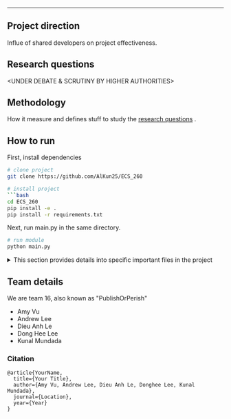 ---
## Project direction
Influe of shared developers on project effectiveness. 


## Research questions

<UNDER DEBATE & SCRUTINY BY HIGHER AUTHORITIES>
 
## Methodology  
How it measure and defines stuff to study the [research questions](https://github.com/AlKun25/ECS_260/blob/master/README.md#research-questions) .  

## How to run   
First, install dependencies   
```bash
# clone project   
git clone https://github.com/AlKun25/ECS_260

# install project   
```bash
cd ECS_260 
pip install -e .   
pip install -r requirements.txt
```   
Next, run main.py in the same directory.   
 ```bash
# run module  
python main.py    
```
<details>

## Project structure

<summary>This section provides details into specific important files in the project</summary>

```bash
.
├── project/
│   ├── db/
│   │   ├── devs/
│   │   │   ├── developer_activity_0.parquet 
│   │   │   ├── developer_activity_1.parquet
│   │   │   └── ...
│   │   ├── orgs/
│   │   │   ├── RedHatOfficial/
│   │   │   │   ├── RedHatOfficial_commits_0.parquet
│   │   │   │   ├── RedHatOfficial_commits_1.parquet
│   │   │   │   ├── ...
│   │   │   │   ├── RedHatOfficial_weekly.parquet
│   │   │   │   ├── releases.parquet
│   │   │   │   └── weekly_dev_activity.parquet
│   │   │   └── nodejs/
│   │   │       ├── nodejs_commits_0.parquet
│   │   │       ├── ...
│   │   │       ├── nodejs_weekly.parquet
│   │   │       ├── releases.parquet
│   │   │       └── weekly_dev_activity.parquet
│   │   ├── org_list.csv
│   │   └── selected_repos.parquet
│   ├── logs
│   ├── repo_holder
│   ├── constants.py
│   ├── utils.py
│   ├── selector.py
│   ├── repo.py
│   ├── developer.py
│   └── ...
└── main.py
```

</details>

## Team details
We are team 16, also known as  "PublishOrPerish"

- Amy Vu
- Andrew Lee
- Dieu Anh Le
- Dong Hee Lee
- Kunal Mundada

### Citation   
```
@article{YourName,
  title={Your Title},
  author={Amy Vu, Andrew Lee, Dieu Anh Le, Donghee Lee, Kunal Mundada},
  journal={Location},
  year={Year}
}
```   
